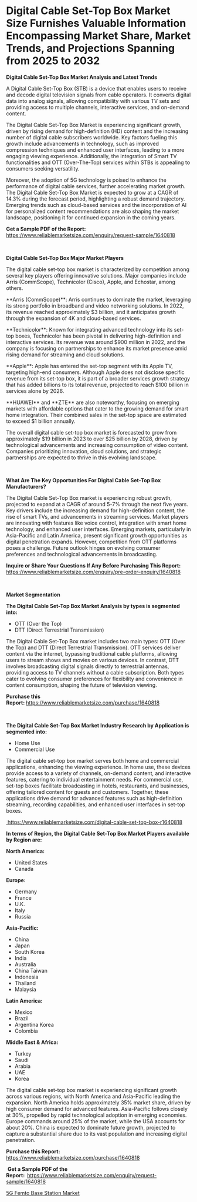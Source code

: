 <p><h1>Digital Cable Set-Top Box Market Size Furnishes Valuable Information Encompassing Market Share, Market Trends, and Projections Spanning from 2025 to 2032</h1></p><p><strong>Digital Cable Set-Top Box Market Analysis and Latest Trends</strong></p>
<p><p>A Digital Cable Set-Top Box (STB) is a device that enables users to receive and decode digital television signals from cable operators. It converts digital data into analog signals, allowing compatibility with various TV sets and providing access to multiple channels, interactive services, and on-demand content. </p><p>The Digital Cable Set-Top Box Market is experiencing significant growth, driven by rising demand for high-definition (HD) content and the increasing number of digital cable subscribers worldwide. Key factors fueling this growth include advancements in technology, such as improved compression techniques and enhanced user interfaces, leading to a more engaging viewing experience. Additionally, the integration of Smart TV functionalities and OTT (Over-The-Top) services within STBs is appealing to consumers seeking versatility.</p><p>Moreover, the adoption of 5G technology is poised to enhance the performance of digital cable services, further accelerating market growth. The Digital Cable Set-Top Box Market is expected to grow at a CAGR of 14.3% during the forecast period, highlighting a robust demand trajectory. Emerging trends such as cloud-based services and the incorporation of AI for personalized content recommendations are also shaping the market landscape, positioning it for continued expansion in the coming years.</p></p>
<p><strong>Get a Sample PDF of the Report:&nbsp;</strong> <a href="https://www.reliablemarketsize.com/enquiry/request-sample/1640818?utm_campaign=3516&utm_medium=2&utm_source=Github&utm_content=ia&utm_term=23032025&utm_id=digital-cable-set-top-box">https://www.reliablemarketsize.com/enquiry/request-sample/1640818</a></p>
<p>&nbsp;</p>
<p><strong>Digital Cable Set-Top Box Major Market Players</strong></p>
<p><p>The digital cable set-top box market is characterized by competition among several key players offering innovative solutions. Major companies include Arris (CommScope), Technicolor (Cisco), Apple, and Echostar, among others.</p><p>**Arris (CommScope)**: Arris continues to dominate the market, leveraging its strong portfolio in broadband and video networking solutions. In 2022, its revenue reached approximately $3 billion, and it anticipates growth through the expansion of 4K and cloud-based services.</p><p>**Technicolor**: Known for integrating advanced technology into its set-top boxes, Technicolor has been pivotal in delivering high-definition and interactive services. Its revenue was around $900 million in 2022, and the company is focusing on partnerships to enhance its market presence amid rising demand for streaming and cloud solutions.</p><p>**Apple**: Apple has entered the set-top segment with its Apple TV, targeting high-end consumers. Although Apple does not disclose specific revenue from its set-top box, it is part of a broader services growth strategy that has added billions to its total revenue, projected to reach $100 billion in services alone by 2026.</p><p>**HUAWEI** and **ZTE** are also noteworthy, focusing on emerging markets with affordable options that cater to the growing demand for smart home integration. Their combined sales in the set-top space are estimated to exceed $1 billion annually.</p><p>The overall digital cable set-top box market is forecasted to grow from approximately $19 billion in 2023 to over $25 billion by 2028, driven by technological advancements and increasing consumption of video content. Companies prioritizing innovation, cloud solutions, and strategic partnerships are expected to thrive in this evolving landscape.</p></p>
<p>&nbsp;</p>
<p><strong>What Are The Key Opportunities For Digital Cable Set-Top Box Manufacturers?</strong></p>
<p><p>The Digital Cable Set-Top Box market is experiencing robust growth, projected to expand at a CAGR of around 5-7% through the next five years. Key drivers include the increasing demand for high-definition content, the rise of smart TVs, and advancements in streaming services. Market players are innovating with features like voice control, integration with smart home technology, and enhanced user interfaces. Emerging markets, particularly in Asia-Pacific and Latin America, present significant growth opportunities as digital penetration expands. However, competition from OTT platforms poses a challenge. Future outlook hinges on evolving consumer preferences and technological advancements in broadcasting.</p></p>
<p><strong>Inquire or Share Your Questions If Any Before Purchasing This Report:</strong> <a href="https://www.reliablemarketsize.com/enquiry/pre-order-enquiry/1640818?utm_campaign=3516&utm_medium=2&utm_source=Github&utm_content=ia&utm_term=23032025&utm_id=digital-cable-set-top-box">https://www.reliablemarketsize.com/enquiry/pre-order-enquiry/1640818</a></p>
<p>&nbsp;</p>
<p><strong>Market Segmentation</strong></p>
<p><strong>The Digital Cable Set-Top Box Market Analysis by types is segmented into:</strong></p>
<p><ul><li>OTT (Over the Top)</li><li>DTT (Direct Terrestrial Transmission)</li></ul></p>
<p><p>The Digital Cable Set-Top Box market includes two main types: OTT (Over the Top) and DTT (Direct Terrestrial Transmission). OTT services deliver content via the internet, bypassing traditional cable platforms, allowing users to stream shows and movies on various devices. In contrast, DTT involves broadcasting digital signals directly to terrestrial antennas, providing access to TV channels without a cable subscription. Both types cater to evolving consumer preferences for flexibility and convenience in content consumption, shaping the future of television viewing.</p></p>
<p><strong>Purchase this Report:&nbsp;</strong><a href="https://www.reliablemarketsize.com/purchase/1640818?utm_campaign=3516&utm_medium=2&utm_source=Github&utm_content=ia&utm_term=23032025&utm_id=digital-cable-set-top-box">https://www.reliablemarketsize.com/purchase/1640818</a></p>
<p>&nbsp;</p>
<p><strong>The Digital Cable Set-Top Box Market Industry Research by Application is segmented into:</strong></p>
<p><ul><li>Home Use</li><li>Commercial Use</li></ul></p>
<p><p>The digital cable set-top box market serves both home and commercial applications, enhancing the viewing experience. In home use, these devices provide access to a variety of channels, on-demand content, and interactive features, catering to individual entertainment needs. For commercial use, set-top boxes facilitate broadcasting in hotels, restaurants, and businesses, offering tailored content for guests and customers. Together, these applications drive demand for advanced features such as high-definition streaming, recording capabilities, and enhanced user interfaces in set-top boxes.</p></p>
<p><a href="https://www.reliablemarketsize.com/digital-cable-set-top-box-r1640818?utm_campaign=3516&utm_medium=2&utm_source=Github&utm_content=ia&utm_term=23032025&utm_id=digital-cable-set-top-box">&nbsp;https://www.reliablemarketsize.com/digital-cable-set-top-box-r1640818</a></p>
<p><strong>In terms of Region, the Digital Cable Set-Top Box Market Players available by Region are:</strong></p>
<p>
    <p> <strong> North America: </strong>
        <ul>
            <li>United States</li>
            <li>Canada</li>
        </ul>
        </p> 
    <p> <strong> Europe: </strong>
        <ul>
            <li>Germany</li>
            <li>France</li>
            <li>U.K.</li>
            <li>Italy</li>
            <li>Russia</li>
        </ul>
        </p> 
    <p> <strong> Asia-Pacific: </strong>
        <ul>
            <li>China</li>
            <li>Japan</li>
            <li>South Korea</li>
            <li>India</li>
            <li>Australia</li>
            <li>China Taiwan</li>
            <li>Indonesia</li>
            <li>Thailand</li>
            <li>Malaysia</li>
        </ul>
        </p> 
    <p> <strong> Latin America: </strong>
        <ul>
            <li>Mexico</li>
            <li>Brazil</li>
            <li>Argentina Korea</li>
            <li>Colombia</li>
        </ul>
        </p> 
    <p> <strong> Middle East & Africa: </strong>
        <ul>
            <li>Turkey</li>
            <li>Saudi</li>
            <li>Arabia</li>
            <li>UAE</li>
            <li>Korea</li>
        </ul>
    </p>
    </p>
<p><p>The digital cable set-top box market is experiencing significant growth across various regions, with North America and Asia-Pacific leading the expansion. North America holds approximately 35% market share, driven by high consumer demand for advanced features. Asia-Pacific follows closely at 30%, propelled by rapid technological adoption in emerging economies. Europe commands around 25% of the market, while the USA accounts for about 20%. China is expected to dominate future growth, projected to capture a substantial share due to its vast population and increasing digital penetration.</p></p>
<p><strong>Purchase this Report: </strong><a href="https://www.reliablemarketsize.com/purchase/1640818?utm_campaign=3516&utm_medium=2&utm_source=Github&utm_content=ia&utm_term=23032025&utm_id=digital-cable-set-top-box">https://www.reliablemarketsize.com/purchase/1640818</a></p>
<p>&nbsp;<strong>Get a Sample PDF of the Report:&nbsp;&nbsp;</strong><a href="https://www.reliablemarketsize.com/enquiry/request-sample/1640818?utm_campaign=3516&utm_medium=2&utm_source=Github&utm_content=ia&utm_term=23032025&utm_id=digital-cable-set-top-box">https://www.reliablemarketsize.com/enquiry/request-sample/1640818</a></p>
<p><strong></strong></p>
<p><p><a href="https://github.com/braisykhwezi/Market-Research-Report-List-1/blob/main/5g-femto-base-station-market.md?utm_campaign=3516&utm_medium=2&utm_source=Github&utm_content=ia&utm_term=23032025&utm_id=digital-cable-set-top-box">5G Femto Base Station Market</a></p></p>